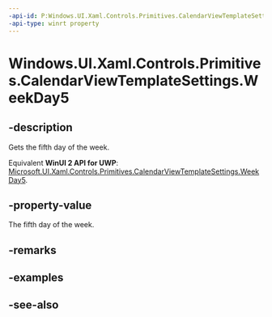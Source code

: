 ```yaml
---
-api-id: P:Windows.UI.Xaml.Controls.Primitives.CalendarViewTemplateSettings.WeekDay5
-api-type: winrt property
---
```


<!-- Property syntax
public string WeekDay5 { get; }
-->

# Windows.UI.Xaml.Controls.Primitives.CalendarViewTemplateSettings.WeekDay5

## -description
Gets the fifth day of the week.

Equivalent **WinUI 2 API for UWP**: [Microsoft.UI.Xaml.Controls.Primitives.CalendarViewTemplateSettings.WeekDay5](/windows/winui/api/microsoft.ui.xaml.controls.primitives.calendarviewtemplatesettings.weekday5).

## -property-value
The fifth day of the week.

## -remarks

## -examples

## -see-also

